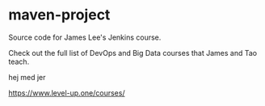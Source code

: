 # maven-project
Source code for James Lee's Jenkins course.

Check out the full list of DevOps and Big Data courses that James and Tao teach.

hej med jer

https://www.level-up.one/courses/
